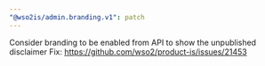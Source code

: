 ```yaml
---
"@wso2is/admin.branding.v1": patch
---
```


Consider branding to be enabled from API to show the unpublished disclaimer
Fix: https://github.com/wso2/product-is/issues/21453
